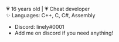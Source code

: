💗 16 years old |
💗 Cheat developer  
✨ Languages: C++, C, C#, Assembly
- Discord: linely#0001
- Add me on discord if you need anything! 


<!---
linelyRE/linelyRE is a ✨ special ✨ repository because its `README.md` (this file) appears on your GitHub profile.
You can click the Preview link to take a look at your changes.
--->
